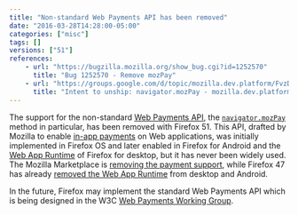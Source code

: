 ```yaml
---
title: "Non-standard Web Payments API has been removed"
date: "2016-03-28T14:28:00-05:00"
categories: ["misc"]
tags: []
versions: ["51"]
references:
    - url: "https://bugzilla.mozilla.org/show_bug.cgi?id=1252570"
      title: "Bug 1252570 - Remove mozPay"
    - url: "https://groups.google.com/d/topic/mozilla.dev.platform/FvzDoaPGQ3g/discussion"
      title: "Intent to unship: navigator.mozPay - mozilla.dev.platform"
---
```

The support for the non-standard [Web Payments API](https://wiki.mozilla.org/WebAPI/WebPayment), the [`navigator.mozPay`](https://developer.mozilla.org/docs/Web/API/Navigator/mozPay) method in particular, has been removed with Firefox 51. This API, drafted by Mozilla to enable [in-app payments](https://developer.mozilla.org/Marketplace/Monetization/In-app_payments_section/mozPay_iap) on Web applications, was initially implemented in Firefox OS and later enabled in Firefox for Android and the [Web App Runtime](https://developer.mozilla.org/Apps/Build/Architecture) of Firefox for desktop, but it has never been widely used. The Mozilla Marketplace is [removing the payment support](https://wiki.mozilla.org/Marketplace#Upcoming_Changes_to_Marketplace), while Firefox 47 has already [removed the Web App Runtime](https://www.fxsitecompat.com/en-CA/docs/2016/web-app-runtime-has-been-removed-from-firefox-for-desktop-and-android/) from desktop and Android.

In the future, Firefox may implement the standard Web Payments API which is being designed in the W3C [Web Payments Working Group](https://www.w3.org/Payments/WG/).
